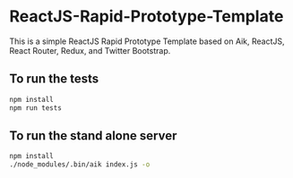 # ReactJS-Rapid-Prototype-Template

This is a simple ReactJS Rapid Prototype Template based on Aik, ReactJS, React Router, Redux, and Twitter Bootstrap.

## To run the tests

```bash
npm install
npm run tests
```
## To run the stand alone server

```bash
npm install
./node_modules/.bin/aik index.js -o
```